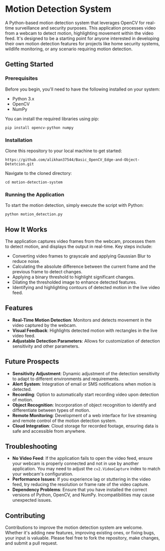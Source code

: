 # Motion Detection System

A Python-based motion detection system that leverages OpenCV for real-time surveillance and security purposes. This application processes video from a webcam to detect motion, highlighting movement within the video feed. It's designed to be a starting point for anyone interested in developing their own motion detection features for projects like home security systems, wildlife monitoring, or any scenario requiring motion detection.

## Getting Started

### Prerequisites

Before you begin, you'll need to have the following installed on your system:
- Python 3.x
- OpenCV
- NumPy

You can install the required libraries using pip:

```
pip install opencv-python numpy
```

### Installation

Clone this repository to your local machine to get started:

```
https://github.com/alikhan37544/Basic_OpenCV_Edge-and-Object-Detetcion.git
```

Navigate to the cloned directory:

```
cd motion-detection-system
```

### Running the Application

To start the motion detection, simply execute the script with Python:

```
python motion_detection.py
```

## How It Works

The application captures video frames from the webcam, processes them to detect motion, and displays the output in real-time. Key steps include:
- Converting video frames to grayscale and applying Gaussian Blur to reduce noise.
- Calculating the absolute difference between the current frame and the previous frame to detect changes.
- Applying a binary threshold to highlight significant changes.
- Dilating the thresholded image to enhance detected features.
- Identifying and highlighting contours of detected motion in the live video feed.

## Features

- **Real-Time Motion Detection**: Monitors and detects movement in the video captured by the webcam.
- **Visual Feedback**: Highlights detected motion with rectangles in the live video feed.
- **Adjustable Detection Parameters**: Allows for customization of detection sensitivity and other parameters.

## Future Prospects

- **Sensitivity Adjustment**: Dynamic adjustment of the detection sensitivity to adapt to different environments and requirements.
- **Alert System**: Integration of email or SMS notifications when motion is detected.
- **Recording**: Option to automatically start recording video upon detection of motion.
- **Object Recognition**: Incorporation of object recognition to identify and differentiate between types of motion.
- **Remote Monitoring**: Development of a web interface for live streaming and remote control of the motion detection system.
- **Cloud Integration**: Cloud storage for recorded footage, ensuring data is safe and accessible from anywhere.

## Troubleshooting

- **No Video Feed**: If the application fails to open the video feed, ensure your webcam is properly connected and not in use by another application. You may need to adjust the `cv2.VideoCapture` index to match your webcam's configuration.
- **Performance Issues**: If you experience lag or stuttering in the video feed, try reducing the resolution or frame rate of the video capture.
- **Dependency Problems**: Ensure that you have installed the correct versions of Python, OpenCV, and NumPy. Incompatibilities may cause unexpected issues.

## Contributing

Contributions to improve the motion detection system are welcome. Whether it's adding new features, improving existing ones, or fixing bugs, your input is valuable. Please feel free to fork the repository, make changes, and submit a pull request.
